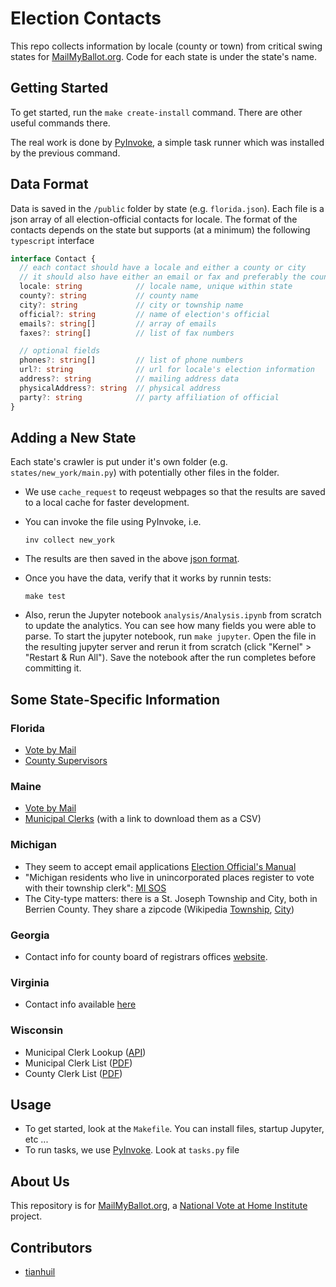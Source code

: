# Election Contacts
This repo collects information by locale (county or town) from critical swing states for [MailMyBallot.org](https://mailmyballot.org).  Code for each state is under the state's name.

## Getting Started
To get started, run the `make create-install` command.  There are other useful commands there.

The real work is done by [PyInvoke](http://www.pyinvoke.org/), a simple task runner which was installed by the previous command.

## Data Format
Data is saved in the `/public` folder by state (e.g. `florida.json`).  Each file is a json array of all election-official contacts for locale.  The format of the contacts depends on the state but supports (at a minimum) the following `typescript` interface
``` ts
interface Contact {
  // each contact should have a locale and either a county or city
  // it should also have either an email or fax and preferably the county official's name.
  locale: string            // locale name, unique within state
  county?: string           // county name
  city?: string             // city or township name
  official?: string         // name of election's official
  emails?: string[]         // array of emails
  faxes?: string[]          // list of fax numbers

  // optional fields
  phones?: string[]         // list of phone numbers
  url?: string              // url for locale's election information
  address?: string          // mailing address data
  physicalAddress?: string  // physical address 
  party?: string            // party affiliation of official
}
``` 

## Adding a New State
Each state's crawler is put under it's own folder (e.g. `states/new_york/main.py`) with potentially other files in the folder.
- We use `cache_request` to reqeust webpages so that the results are saved to a local cache for faster development.
- You can invoke the file using PyInvoke, i.e. 

  ```inv collect new_york```

- The results are then saved in the above [json format](#Data_Format).
- Once you have the data, verify that it works by runnin tests:

  ```make test```

- Also, rerun the Jupyter notebook `analysis/Analysis.ipynb` from scratch to update the analytics.  You can see how many fields you were able to parse.  To start the jupyter notebook, run `make jupyter`.  Open the file in the resulting jupyter server and rerun it from scratch (click "Kernel" > "Restart & Run All").  Save the notebook after the run completes before committing it.

## Some State-Specific Information

### Florida
- [Vote by Mail](https://dos.myflorida.com/elections/for-voters/voting/vote-by-mail/)
- [County Supervisors](https://dos.elections.myflorida.com/supervisors/)

### Maine
- [Vote by Mail](https://www.maine.gov/sos/cec/elec/voter-info/absenteeguide.html)
- [Municipal Clerks](https://www.maine.gov/sos/cec/elec/munic.html) (with a link to download them as a CSV)

### Michigan
- They seem to accept email applications [Election Official's Manual](https://www.michigan.gov/documents/sos/VI_Michigans_Absentee_Voting_Process_265992_7.pdf)
- "Michigan residents who live in unincorporated places register to vote with their township clerk": [MI SOS](https://www.michigan.gov/documents/sos/ED-106_Circulating_CityTwp_Nom_+_Qual_Pet_Forms_647901_7.pdf)
- The City-type matters: there is a St. Joseph Township and City, both in Berrien County.  They share a zipcode (Wikipedia [Township](https://en.wikipedia.org/wiki/St._Joseph_Charter_Township,_Michigan), [City](https://en.wikipedia.org/wiki/St._Joseph,_Michigan))

### Georgia
- Contact info for county board of registrars offices [website](https://elections.sos.ga.gov/Elections/countyregistrars.do).

### Virginia
- Contact info available [here](https://vote.elections.virginia.gov/VoterInformation/PublicContactLookup)

### Wisconsin
- Municipal Clerk Lookup ([API](https://myvote.wi.gov/en-US/MyMunicipalClerk))
- Municipal Clerk List ([PDF](https://elections.wi.gov/sites/elections.wi.gov/files/2020-03/WI%20Municipal%20Clerks%20no%20emails%20Updated%203-23-2020.pdf))
- County Clerk List ([PDF](https://elections.wi.gov/sites/elections.wi.gov/files/2020-03/WI%20County%20Clerks%20no%20emails%20Updated%203-23-2020.pdf))

## Usage
- To get started, look at the `Makefile`.  You can install files, startup Jupyter, etc ...
- To run tasks, we use [PyInvoke](http://www.pyinvoke.org/).  Look at `tasks.py` file

## About Us
This repository is for [MailMyBallot.org](https://mailmyballot.org), a [National Vote at Home Institute](https://voteathome.org) project.

## Contributors
- [tianhuil](https://github.com/tianhuil/)
